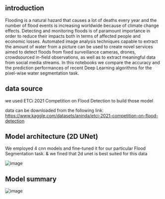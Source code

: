 ## introduction

Flooding is a natural hazard that causes a lot of deaths every year and the number of flood events is increasing
worldwide because of climate change effects. Detecting and monitoring floods is of paramount importance in order
to reduce their impacts both in terms of affected people and economic losses. Automated image analysis techniques
capable to extract the amount of water from a picture can be used to create novel services aimed to detect floods
from fixed surveillance cameras, drones, crowdsourced in-field observations, as well as to extract meaningful data
from social media streams. In this notebooks we compare the accuracy and the prediction performances of recent Deep
Learning algorithms for the pixel-wise water segmentation task.

## data source 

we used ETCi 2021 Competition on Flood Detection to build those model 

 data can be downloaded from the following link:
 https://www.kaggle.com/datasets/aninda/etci-2021-competition-on-flood-detection

## Model architecture (2D UNet)

We employed 4  cnn models and fine-tuned it for our particular Flood Segmentation task.
& we fined that 2d unet is best suited for this data

![image](https://user-images.githubusercontent.com/31762490/202818422-7d8cd6d4-cd00-425a-b79b-744cb6375fce.png)


## Model summary

![image](https://user-images.githubusercontent.com/31762490/202818451-b6945cd4-9737-48ba-9886-14273ac94efb.png)



